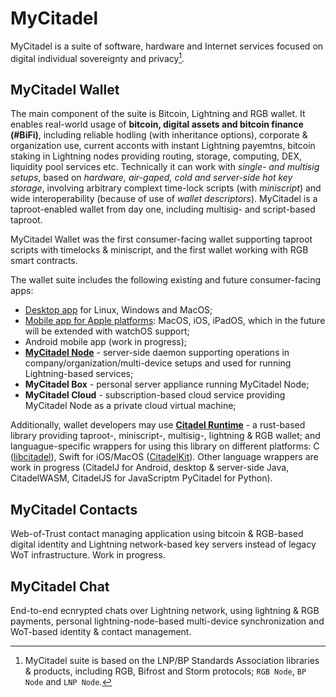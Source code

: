 # MyCitadel

MyCitadel is a suite of software, hardware and Internet services focused on digital individual sovereignty and privacy[^ack].

## MyCitadel Wallet

The main component of the suite is Bitcoin, Lightning and RGB wallet. It enables real-world usage of **bitcoin, digital assets and bitcoin finance (#BiFi)**, including reliable hodling (with inheritance options), corporate & organization use, current acconts with instant Lightning payemtns, bitcoin staking in Lightning nodes providing routing, storage, computing, DEX, liquidity pool services etc. Technically it can work with *single- and multisig setups*, based on *hardware, air-gaped, cold and server-side hot key storage*, involving arbitrary complext time-lock scripts (with *miniscript*) and wide interoperability (because of use of *wallet descriptors*). MyCitadel is a taproot-enabled wallet from day one, including multisig- and script-based taproot.

MyCitadel Wallet was the first consumer-facing wallet supporting taproot scripts with timelocks & miniscript, and the first wallet working with RGB smart contracts.

The wallet suite includes the following existing and future consumer-facing apps:
- [Desktop app](https://github.com/mycitadel/mycitadel-desktop) for Linux, Windows and MacOS;
- [Mobile app for Apple platforms](https://github.com/mycitadel/mycitadel-apple): MacOS, iOS, iPadOS, which in the future will be extended with watchOS support;
- Android mobile app (work in progress);
- **[MyCitadel Node](https://github.com/mycitadel/mycitadel-node)** - server-side daemon supporting operations in company/organization/multi-device setups and used for running Lightning-based services;
- **MyCitadel Box** - personal server appliance running MyCitadel Node;
- **MyCitadel Cloud** - subscription-based cloud service providing MyCitadel Node as a private cloud virtual machine;

Additionally, wallet developers may use **[Citadel Runtime](https://github.com/mycitadel/citadel-runtime)** - a rust-based library providing taproot-, miniscript-, multisig-, lightning & RGB wallet; and languague-specific wrappers for using this library on different platforms: C ([libcitadel](https://github.com/mycitadel/libcitadel)), Swift for iOS/MacOS ([CitadelKit](https://github.com/mycitadel/mycitadel-node)). Other language wrappers are work in progress (CitadelJ for Android, desktop & server-side Java, CitadelWASM, CitadelJS for JavaScriptm PyCitadel for Python).


## MyCitadel Contacts

Web-of-Trust contact managing application using bitcoin & RGB-based digital identity and Lightning network-based key servers instead of legacy WoT infrastructure. Work in progress.


## MyCitadel Chat

End-to-end ecnrypted chats over Lightning network, using lightning & RGB payments, personal lightning-node-based multi-device synchronization and WoT-based identity & contact management.


[^ack]: MyCitadel suite is based on the LNP/BP Standards Association libraries & products, including RGB, Bifrost and Storm protocols; `RGB Node`, `BP Node` and `LNP Node`.
